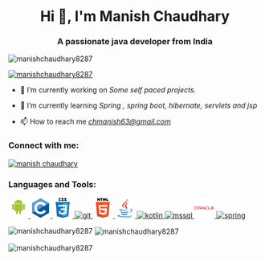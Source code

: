 <h1 align="center">Hi 👋, I'm Manish Chaudhary</h1>
<h3 align="center">A passionate java developer from India</h3>

<p align="left"> <img src="https://komarev.com/ghpvc/?username=manishchaudhary8287&label=Profile%20views&color=0e75b6&style=flat" alt="manishchaudhary8287" /> </p>

<p align="left"> <a href="https://github.com/ryo-ma/github-profile-trophy"><img src="https://github-profile-trophy.vercel.app/?username=manishchaudhary8287" alt="manishchaudhary8287" /></a> </p>

- 🔭 I’m currently working on *Some self paced projects.*

- 🌱 I’m currently learning *Spring , spring boot, hibernate, servlets and jsp*

- 📫 How to reach me *chmanish63@gmail.com*

<h3 align="left">Connect with me:</h3>
<p align="left">
<a href="https://www.linkedin.com/in/manish-chaudhary-046b52177/" target="blank"><img align="center" src="https://raw.githubusercontent.com/rahuldkjain/github-profile-readme-generator/master/src/images/icons/Social/linked-in-alt.svg" alt="manish chaudhary" height="30" width="40" /></a>
</p>

<h3 align="left">Languages and Tools:</h3>
<p align="left"> <a href="https://developer.android.com" target="_blank" rel="noreferrer"> <img src="https://raw.githubusercontent.com/devicons/devicon/master/icons/android/android-original-wordmark.svg" alt="android" width="40" height="40"/> </a> <a href="https://www.cprogramming.com/" target="_blank" rel="noreferrer"> <img src="https://raw.githubusercontent.com/devicons/devicon/master/icons/c/c-original.svg" alt="c" width="40" height="40"/> </a> <a href="https://www.w3schools.com/css/" target="_blank" rel="noreferrer"> <img src="https://raw.githubusercontent.com/devicons/devicon/master/icons/css3/css3-original-wordmark.svg" alt="css3" width="40" height="40"/> </a> <a href="https://git-scm.com/" target="_blank" rel="noreferrer"> <img src="https://www.vectorlogo.zone/logos/git-scm/git-scm-icon.svg" alt="git" width="40" height="40"/> </a> <a href="https://www.w3.org/html/" target="_blank" rel="noreferrer"> <img src="https://raw.githubusercontent.com/devicons/devicon/master/icons/html5/html5-original-wordmark.svg" alt="html5" width="40" height="40"/> </a> <a href="https://www.java.com" target="_blank" rel="noreferrer"> <img src="https://raw.githubusercontent.com/devicons/devicon/master/icons/java/java-original.svg" alt="java" width="40" height="40"/> </a> <a href="https://kotlinlang.org" target="_blank" rel="noreferrer"> <img src="https://www.vectorlogo.zone/logos/kotlinlang/kotlinlang-icon.svg" alt="kotlin" width="40" height="40"/> </a> <a href="https://www.microsoft.com/en-us/sql-server" target="_blank" rel="noreferrer"> <img src="https://www.svgrepo.com/show/303229/microsoft-sql-server-logo.svg" alt="mssql" width="40" height="40"/> </a> <a href="https://www.oracle.com/" target="_blank" rel="noreferrer"> <img src="https://raw.githubusercontent.com/devicons/devicon/master/icons/oracle/oracle-original.svg" alt="oracle" width="40" height="40"/> </a> <a href="https://spring.io/" target="_blank" rel="noreferrer"> <img src="https://www.vectorlogo.zone/logos/springio/springio-icon.svg" alt="spring" width="40" height="40"/> </a> </p>

<p><img align="left" src="https://github-readme-stats.vercel.app/api/top-langs?username=manishchaudhary8287&show_icons=true&locale=en&layout=compact" alt="manishchaudhary8287" /></p>

<p>&nbsp;<img align="center" src="https://github-readme-stats.vercel.app/api?username=manishchaudhary8287&show_icons=true&locale=en" alt="manishchaudhary8287" /></p>

<p><img align="center" src="https://github-readme-streak-stats.herokuapp.com/?user=manishchaudhary8287&" alt="manishchaudhary8287" /></p>
